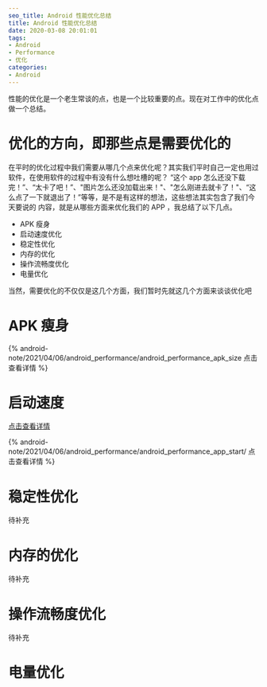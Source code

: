 ```yaml
---
seo_title: Android 性能优化总结
title: Android 性能优化总结
date: 2020-03-08 20:01:01
tags: 
- Android
- Performance
- 优化
categories: 
- Android
---
```


性能的优化是一个老生常谈的点，也是一个比较重要的点。现在对工作中的优化点做一个总结。

# 优化的方向，即那些点是需要优化的

在平时的优化过程中我们需要从哪几个点来优化呢？其实我们平时自己一定也用过软件，在使用软件的过程中有没有什么想吐槽的呢？
“这个 app 怎么还没下载完！”、“太卡了吧！”、"图片怎么还没加载出来！"、"怎么刚进去就卡了！"、“这么点了一下就退出了！”等等，是不是有这样的想法，这些想法其实包含了我们今天要说的
内容，就是从哪些方面来优化我们的 APP ，我总结了以下几点。

- APK 瘦身
- 启动速度优化
- 稳定性优化
- 内存的优化
- 操作流畅度优化
- 电量优化


当然，需要优化的不仅仅是这几个方面，我们暂时先就这几个方面来谈谈优化吧

# APK 瘦身

<!-- [点击查看详情](android-note/2021/04/06/android_performance/android_performance_apk_size/) -->

{% android-note/2021/04/06/android_performance/android_performance_apk_size 点击查看详情 %}

# 启动速度

[点击查看详情](android-note/2021/04/06/android_performance/android_performance_app_start/)

{% android-note/2021/04/06/android_performance/android_performance_app_start/ 点击查看详情 %}

# 稳定性优化

待补充
# 内存的优化

待补充
# 操作流畅度优化

待补充
# 电量优化
